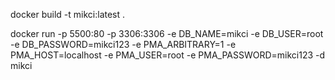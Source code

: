 docker build -t mikci:latest .

docker run -p 5500:80 -p 3306:3306 -e DB_NAME=mikci -e DB_USER=root -e DB_PASSWORD=mikci123 -e PMA_ARBITRARY=1 -e PMA_HOST=localhost -e PMA_USER=root -e PMA_PASSWORD=mikci123 -d mikci
